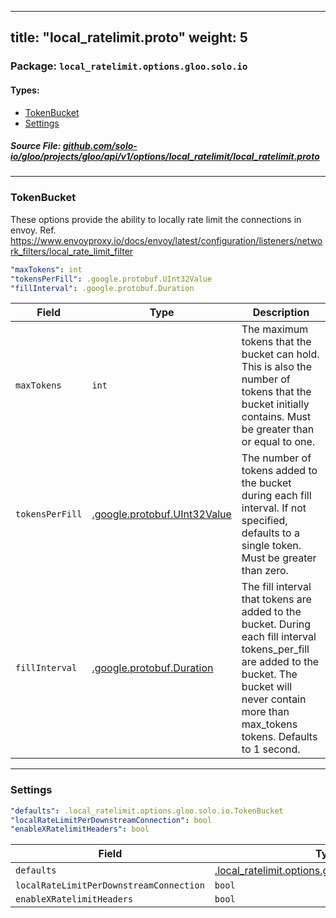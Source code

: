 
---
title: "local_ratelimit.proto"
weight: 5
---

<!-- Code generated by solo-kit. DO NOT EDIT. -->


### Package: `local_ratelimit.options.gloo.solo.io` 
#### Types:


- [TokenBucket](#tokenbucket)
- [Settings](#settings)
  



##### Source File: [github.com/solo-io/gloo/projects/gloo/api/v1/options/local_ratelimit/local_ratelimit.proto](https://github.com/solo-io/gloo/blob/main/projects/gloo/api/v1/options/local_ratelimit/local_ratelimit.proto)





---
### TokenBucket

 
These options provide the ability to locally rate limit the connections in envoy.
Ref. https://www.envoyproxy.io/docs/envoy/latest/configuration/listeners/network_filters/local_rate_limit_filter

```yaml
"maxTokens": int
"tokensPerFill": .google.protobuf.UInt32Value
"fillInterval": .google.protobuf.Duration

```

| Field | Type | Description |
| ----- | ---- | ----------- | 
| `maxTokens` | `int` | The maximum tokens that the bucket can hold. This is also the number of tokens that the bucket initially contains. Must be greater than or equal to one. |
| `tokensPerFill` | [.google.protobuf.UInt32Value](https://developers.google.com/protocol-buffers/docs/reference/csharp/class/google/protobuf/well-known-types/u-int-32-value) | The number of tokens added to the bucket during each fill interval. If not specified, defaults to a single token. Must be greater than zero. |
| `fillInterval` | [.google.protobuf.Duration](https://developers.google.com/protocol-buffers/docs/reference/csharp/class/google/protobuf/well-known-types/duration) | The fill interval that tokens are added to the bucket. During each fill interval tokens_per_fill are added to the bucket. The bucket will never contain more than max_tokens tokens. Defaults to 1 second. |




---
### Settings



```yaml
"defaults": .local_ratelimit.options.gloo.solo.io.TokenBucket
"localRateLimitPerDownstreamConnection": bool
"enableXRatelimitHeaders": bool

```

| Field | Type | Description |
| ----- | ---- | ----------- | 
| `defaults` | [.local_ratelimit.options.gloo.solo.io.TokenBucket](../local_ratelimit.proto.sk/#tokenbucket) |  |
| `localRateLimitPerDownstreamConnection` | `bool` |  |
| `enableXRatelimitHeaders` | `bool` |  |





<!-- Start of HubSpot Embed Code -->
<script type="text/javascript" id="hs-script-loader" async defer src="//js.hs-scripts.com/5130874.js"></script>
<!-- End of HubSpot Embed Code -->
